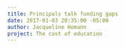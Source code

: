 ```yaml
---
title: Principals talk funding gaps
date: 2017-01-03 20:35:00 -05:00
author: Jacqueline Homann
project: The cost of education
---
```



